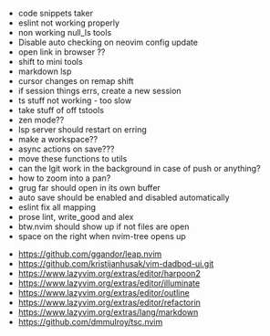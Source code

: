 - code snippets taker
- eslint not working properly
- non working null_ls tools
- Disable auto checking on neovim config update
- open link in browser ??
- shift to mini tools
- markdown lsp
- cursor changes on remap shift
- if session things errs, create a new session
- ts stuff not working - too slow
- take stuff of off tstools
- zen mode??
- lsp server should restart on erring
- make a workspace??
- async actions on save???
- move these functions to utils
- can the lgit work in the background in case of push or anything?
- how to zoom into a pan?
- grug far should open in its own buffer
- auto save should be enabled and disabled automatically
- eslint fix all mapping
- prose lint, write_good and alex
- btw.nvim should show up if not files are open
- space on the right when nvim-tree opens up

<!-- plugins to install -->

- https://github.com/ggandor/leap.nvim
- https://github.com/kristijanhusak/vim-dadbod-ui.git
- https://www.lazyvim.org/extras/editor/harpoon2
- https://www.lazyvim.org/extras/editor/illuminate
- https://www.lazyvim.org/extras/editor/outline
- https://www.lazyvim.org/extras/editor/refactorin
- https://www.lazyvim.org/extras/lang/markdown
- https://github.com/dmmulroy/tsc.nvim
